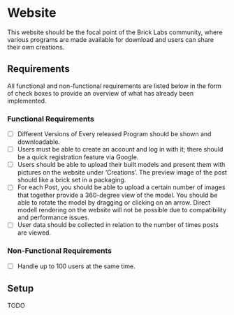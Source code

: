 # Website

This website should be the focal point of the Brick Labs community, where various programs are made available for download and users can share their own creations.

## Requirements
All functional and non-functional requirements are listed below in the form of check boxes to provide an overview of what has already been implemented.

### Functional Requirements
- [ ] Different Versions of Every released Program should be shown and downloadable.
- [ ] Users must be able to create an account and log in with it; there should be a quick registration feature via Google.
- [ ] Users should be able to upload their built models and present them with pictures on the website under ‘Creations’. The preview image of the post should like a brick set in a packaging.
- [ ] For each Post, you should be able to upload a certain number of images that together provide a 360-degree view of the model. You should be able to rotate the model by dragging or clicking on an arrow. Direct modell rendering on the website will not be possible due to compatibility and performance issues.
- [ ] User data should be collected in relation to the number of times posts are viewed.

### Non-Functional Requirements
- [ ] Handle up to 100 users at the same time.

## Setup
TODO
